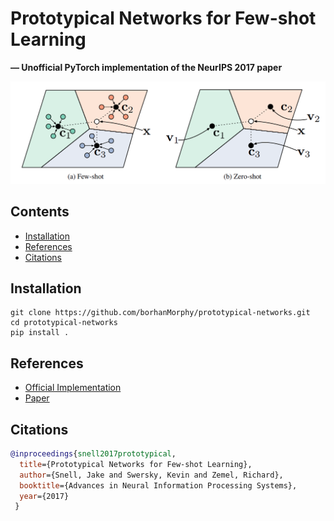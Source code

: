 # Prototypical Networks for Few-shot Learning

**&mdash; Unofficial PyTorch implementation of the NeurIPS 2017 paper**

<!-- TODO add badges -->

<img src="/resources/prototypes.png"/>

## Contents

- [Installation](#installation)
- [References](#references)
- [Citations](#citations)

## Installation

```
git clone https://github.com/borhanMorphy/prototypical-networks.git
cd prototypical-networks
pip install .
```

## References

- [Official Implementation](https://github.com/jakesnell/prototypical-networks)
- [Paper](https://arxiv.org/pdf/1703.05175.pdf)

## Citations

```bibtex
@inproceedings{snell2017prototypical,
  title={Prototypical Networks for Few-shot Learning},
  author={Snell, Jake and Swersky, Kevin and Zemel, Richard},
  booktitle={Advances in Neural Information Processing Systems},
  year={2017}
 }
```
